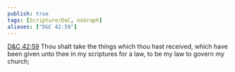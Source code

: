 ```yaml
---
publish: true
tags: [Scripture/DaC, noGraph]
aliases: ["D&C 42:59"]
---
```

[D&C 42:59](https://churchofjesuschrist.org/study/scriptures/dc-testament/dc/42?lang=eng&id=p59#p59) Thou shalt take the things which thou hast received, which have been given unto thee in my scriptures for a law, to be my law to govern my church;
